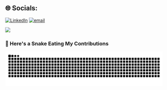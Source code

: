 
## 🌐 Socials:
[![LinkedIn](https://img.shields.io/badge/LinkedIn-%230077B5.svg?logo=linkedin&logoColor=white)](https://linkedin.com/in/https://www.linkedin.com/in/ansh-gupta-550837281/) [![email](https://img.shields.io/badge/Email-D14836?logo=gmail&logoColor=white)](mailto:anshguptacode@gmail.com) 

[![](https://visitcount.itsvg.in/api?id=anshguptacode&icon=0&color=0)](https://visitcount.itsvg.in)
### 🐍 Here's a Snake Eating My Contributions

<div align="center">
  <picture>
    <source media="(prefers-color-scheme: dark)" srcset="https://raw.githubusercontent.com/anshguptacode/anshguptacode/output/github-snake-dark.svg" />
    <source media="(prefers-color-scheme: light)" srcset="https://raw.githubusercontent.com/anshguptacode/anshguptacode/output/github-snake.svg" />
    <img alt="github-snake" src="https://raw.githubusercontent.com/anshguptacode/anshguptacode/output/github-snake.svg" />
  </picture>
</div>
